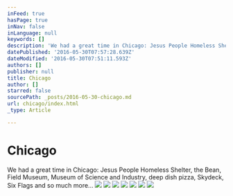 ```yaml
---
inFeed: true
hasPage: true
inNav: false
inLanguage: null
keywords: []
description: 'We had a great time in Chicago: Jesus People Homeless Shelter, the Bean, Field Museum, Museum of Science and Industry, deep dish pizza, Skydeck, Six Flags and so much more...'
datePublished: '2016-05-30T07:57:28.639Z'
dateModified: '2016-05-30T07:51:11.593Z'
authors: []
publisher: null
title: Chicago
author: []
starred: false
sourcePath: _posts/2016-05-30-chicago.md
url: chicago/index.html
_type: Article

---
```

# Chicago

We had a great time in Chicago: Jesus People Homeless Shelter, the Bean, Field Museum, Museum of Science and Industry, deep dish pizza, Skydeck, Six Flags and so much more...
![](https://the-grid-user-content.s3-us-west-2.amazonaws.com/7c1b8fd6-0fdf-4d5d-9fd1-6ee8431281f2.jpg)
![](https://the-grid-user-content.s3-us-west-2.amazonaws.com/dfc0a782-a129-4eae-85b6-53fe5b7ab870.jpg)
![](https://the-grid-user-content.s3-us-west-2.amazonaws.com/a2ddf391-1789-4cb9-ac64-1b4b49712bcc.jpg)
![](https://the-grid-user-content.s3-us-west-2.amazonaws.com/22e0e11c-50c5-45fb-b1a4-b70759226156.jpg)
![](https://the-grid-user-content.s3-us-west-2.amazonaws.com/7122458a-fac0-4ad1-85a0-b840a022f0e9.jpg)
![](https://the-grid-user-content.s3-us-west-2.amazonaws.com/8bfed8be-a529-43e5-b83b-575fea885046.jpg)
![](https://the-grid-user-content.s3-us-west-2.amazonaws.com/77df7b85-4b14-4abb-b8da-6af2ccd7a3c5.jpg)
